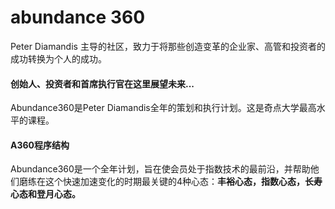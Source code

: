 # 

# abundance 360

Peter Diamandis 主导的社区，致力于将那些创造变革的企业家、高管和投资者的成功转换为个人的成功。

#### **创始人、投资者和首席执行官在这里展望未来...**

Abundance360是Peter Diamandis全年的策划和执行计划。这是奇点大学最高水平的课程。

#### A360程序结构

Abundance360是一个全年计划，旨在使会员处于指数技术的最前沿，并帮助他们磨练在这个快速加速变化的时期最关键的4种心态：**丰裕心态，指数心态，长寿心态和登月心态。**

